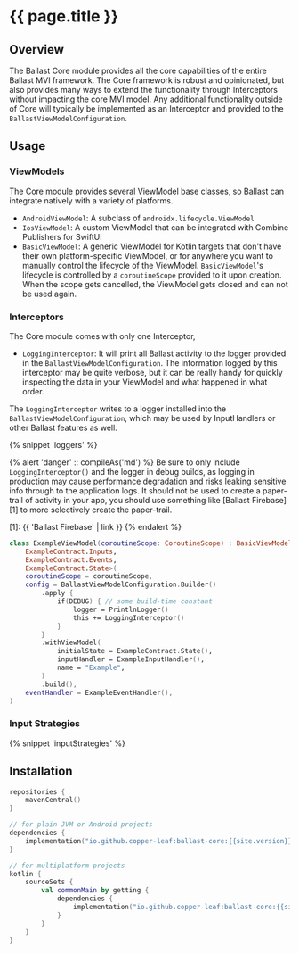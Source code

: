 ---
---

# {{ page.title }}

## Overview

The Ballast Core module provides all the core capabilities of the entire Ballast MVI framework. The Core framework is
robust and opinionated, but also provides many ways to extend the functionality through Interceptors without impacting
the core MVI model. Any additional functionality outside of Core will typically be implemented as an Interceptor and
provided to the `BallastViewModelConfiguration`.

## Usage

### ViewModels

The Core module provides several ViewModel base classes, so Ballast can integrate natively with a variety of platforms.

- `AndroidViewModel`: A subclass of `androidx.lifecycle.ViewModel`
- `IosViewModel`: A custom ViewModel that can be integrated with Combine Publishers for SwiftUI
- `BasicViewModel`: A generic ViewModel for Kotlin targets that don't have their own platform-specific ViewModel, or for
  anywhere you want to manually control the lifecycle of the ViewModel. `BasicViewModel`'s lifecycle is controlled by a
  `coroutineScope` provided to it upon creation. When the scope gets cancelled, the ViewModel gets closed and can not be
  used again.

### Interceptors

The Core module comes with only one Interceptor,

- `LoggingInterceptor`: It will print all Ballast activity to the logger provided in the `BallastViewModelConfiguration`.
  The information logged by this interceptor may be quite verbose, but it can be really handy for quickly inspecting
  the data in your ViewModel and what happened in what order.

The `LoggingInterceptor` writes to a logger installed into the `BallastViewModelConfiguration`, which may be used by
InputHandlers or other Ballast features as well.

{% snippet 'loggers' %}

{% alert 'danger' :: compileAs('md') %}
Be sure to only include `LoggingInterceptor()` and the logger in debug builds, as logging in production may cause
performance degradation and risks leaking sensitive info through to the application logs. It should not be used to
create a paper-trail of activity in your app, you should use something like [Ballast Firebase][1] to more selectively
create the paper-trail.

[1]: {{ 'Ballast Firebase' | link }}
{% endalert %}

```kotlin
class ExampleViewModel(coroutineScope: CoroutineScope) : BasicViewModel<
    ExampleContract.Inputs,
    ExampleContract.Events,
    ExampleContract.State>(
    coroutineScope = coroutineScope,
    config = BallastViewModelConfiguration.Builder()
        .apply {
            if(DEBUG) { // some build-time constant
                logger = PrintlnLogger()
                this += LoggingInterceptor()
            }
        }
        .withViewModel(
            initialState = ExampleContract.State(),
            inputHandler = ExampleInputHandler(),
            name = "Example",
        )
        .build(),
    eventHandler = ExampleEventHandler(),
)
```

### Input Strategies

{% snippet 'inputStrategies' %}

## Installation

```kotlin
repositories {
    mavenCentral()
}

// for plain JVM or Android projects
dependencies {
    implementation("io.github.copper-leaf:ballast-core:{{site.version}}")
}

// for multiplatform projects
kotlin {
    sourceSets {
        val commonMain by getting {
            dependencies {
                implementation("io.github.copper-leaf:ballast-core:{{site.version}}")
            }
        }
    }
}
```

